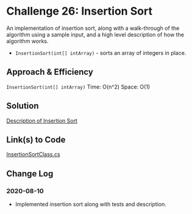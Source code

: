 # Challenge 26: Insertion Sort

An implementation of insertion sort, along with a walk-through of the algorithm using a sample input, and a high level description of how the algorithm works.

- `InsertionSort(int[] intArray)` - sorts an array of integers in place.

## Approach & Efficiency

`InsertionSort(int[] intArray)`
Time: O(n^2)
Space: O(1)

## Solution

[Description of Insertion Sort](Blog.md)

## Link(s) to Code

[InsertionSortClass.cs](InsertionSort/InsertionSortClass.cs)

## Change Log

### 2020-08-10
- Implemented insertion sort along with tests and description.